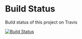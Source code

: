 # Build Status

Build status of this project on Travis

[![Build Status](https://travis-ci.org/redhat-microservices/docs.svg?branch=master)](https://travis-ci.org/redhat-microservices/docs)